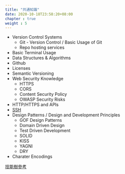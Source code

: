 ```yaml
---
title: "共通知識"
date: 2020-10-18T23:58:20+08:00
chapter : true
weight : 5
---
```

* Version Control Systems
    + Git - Version Control / Basic Usage of Git
    + Repo hosting services
* Basic Terminal Usage
* Data Structures & Algorithms
* Github
* Licenses
* Semantic Versioning
* Web Security Knowledge
    + HTTPS
    + CORS
    + Content Security Policy
    + OWASP Security Risks
* HTTP/HTTPS and APIs
* [SSH](/posts/roadmap-developer/general/ssh)
* Design Patterns / Design and Development Principles
    + GOF Design Patterns
    + Domain Driven Design
    + Test Driven Development
    + SOLID
    + KISS
    + YAGNI
    + DRY
* Charater Encodings

[技能樹參考](https://github.com/kamranahmedse/developer-roadmap/blob/master/img/intro.png)
